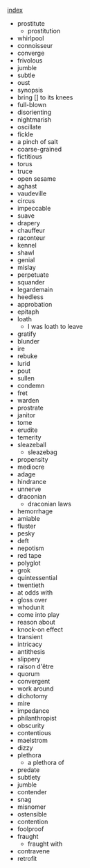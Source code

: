 [index](index.html)

- prostitute
	- prostitution
- whirlpool
- connoisseur
- converge
- frivolous
- jumble
- subtle
- oust
- synopsis
- bring [] to its knees
- full-blown
- disorienting
- nightmarish
- oscillate
- fickle
- a pinch of salt 
- coarse-grained
- fictitious
- torus
- truce
- open sesame
- aghast
- vaudeville
- circus
- impeccable
- suave
- drapery
- chauffeur
- raconteur
- kennel
- shawl
- genial
- mislay
- perpetuate
- squander
- legardemain
- heedless
- approbation
- epitaph
- loath
	- I was loath to leave
- gratify
- blunder
- ire
- rebuke
- lurid
- pout
- sullen
- condemn
- fret
- warden
- prostrate
- janitor
- tome
- erudite
- temerity
- sleazeball
	- sleazebag
- propensity
- mediocre
- adage
- hindrance
- unnerve
- draconian
	- draconian laws
- hemorrhage
- amiable
- fluster
- pesky
- deft
- nepotism
- red tape
- polyglot
- grok
- quintessential
- twentieth
- at odds with
- gloss over
- whodunit
- come into play
- reason about
- knock-on effect
- transient
- intricacy
- antithesis
- slippery
- raison d'être
- quorum
- convergent
- work around
- dichotomy
- mire
- impedance
- philanthropist
- obscurity
- contentious
- maelstrom
- dizzy
- plethora
	- a plethora of
- predate
- subtlety
- jumble
- contender
- snag
- misnomer
- ostensible
- contention
- foolproof
- fraught
	- fraught with
- contravene
- retrofit
